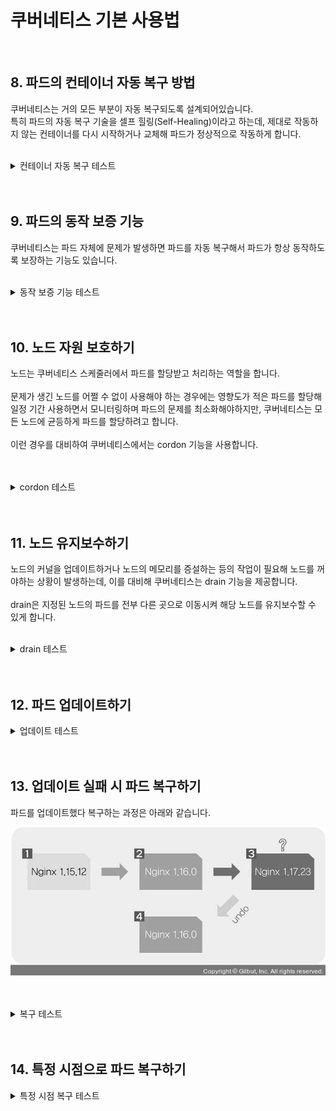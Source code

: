 # 쿠버네티스 기본 사용법
</br>

## 8. 파드의 컨테이너 자동 복구 방법
쿠버네티스는 거의 모든 부분이 자동 복구되도록 설계되어있습니다.  
특히 파드의 자동 복구 기술을 셀프 힐링(Self-Healing)이라고 하는데, 제대로 작동하지 않는 컨테이너를 다시 시작하거나 교체해 파드가 정상적으로 작동하게 합니다.
</br>
</br>

<details>
    <summary>컨테이너 자동 복구 테스트</summary>

#### 8-1. kubectl get pods -o wide 명령으로 접속할 파드의 IP를 확인합니다.
</br>

#### 8-2. kubectl exec -it nginx-pod -- /bin/bash 명령으로 파드 컨테이너의 셸에 접속합니다.
i : stdin (standard input, 표준 입력)  
t : tty (teletypewriter)  
it : 표준 입력을 명령줄 인터페이스로 작성  
-- : exec에 대한 인자 값을 나누고 싶을 때 사용
</br>
</br>

#### 8-3. cat /run/nginx.pid 명령으로 컨테이너에서 구동하는 nginx의 PID를 확인합니다.
</br>

#### 8-4. ls -l /run/nginx.pid 명령으로 프로세스가 생성된 시간을 확인합니다.
</br>

#### 8-5. i=1; while true; do sleep 1; echo $((i++)) 'curl --silent 172.16.103.132 | grep title' ; done 명령으로 슈퍼푸티에서 m-k8s의 터미널을 1개 더 띄우고 nginx-pod의 IP에서 돌아가는 웹 페이지를 1초마다 한 번씩 요청하는 스크립트를 실행하고, curl에서 요청한 값만 받도록 --silent 옵션을 추가하고, nginx의 상태도 체크합니다.
</br>

#### 8-6. kill 1 명령으로 nginx 프로세서를 종료합니다.
</br>

#### 8-7. 추가한 터미널에서 1초마다 nginx 웹 페이지를 받아오는 스크립트가 잘 작동하며, 자동으로 다시 복구되는지도 확인할 수 있습니다.
</br>

#### 8-8. kubectl exec -it nginx-pod -- /bin/bash 명령으로 다시 nginx-pod에 접속합니다.
</br>

#### 8-9. ls -l /run/nginx.pid 명령으로 nginx-pod가 생성된 시간으로 새로 생성된 프로세스인지 확인합니다.
</br>

#### 8-10. exit 명령으로 m-k8s의 배시 셸로 빠져나옵니다.

</details>

</br>
</br>

## 9. 파드의 동작 보증 기능
쿠버네티스는 파드 자체에 문제가 발생하면 파드를 자동 복구해서 파드가 항상 동작하도록 보장하는 기능도 있습니다.
</br>
</br>

<details>
    <summary>동작 보증 기능 테스트</summary>

#### 9-1. kubectl get pods 명령으로 파드를 확인합니다.
</br>

#### 9-2. kubectl delete pods nginx-pod 명령으로 nginx-pod를 삭제합니다.
</br>

#### 9-3. 파드의 동작을 보증하려면 어떤 조건이 필요하며, 이 조건이 어떤 것인지 확인하기 위해 kubectl delete pods echo-hname-5d754d565-7bzfs 명령으로 비교할 다른 파드를 삭제합니다.
</br>

#### 9-4. kubectl get pods 명령으로 삭제가 잘 되었는지 확인합니다.
echo-hname-5d754d565-7bzfs 이 삭제되었으나 여전히 6개의 파드가 살아있는 것을 확인할 수 있으며, 이는 nginx-pod는 디플로이먼트에 속한 파드가 아니며 어떤 컨트롤러도 이 파드를 관리하지 않기 때문입니다.
</br>
</br>
replicas는 파드를 선언한 수대로 유지하도록 파드의 수를 항상 확인하고 부족하면 새로운 파드를 만들어냅니다.  
이와 같이 디플로이먼트로 생성하는 것이 파드의 동작을 보장하기 위한 조건입니다.  
이러한 파드가 삭제되고 다시 생성되는 과정은 아래와 같습니다.  

![img.jpg](../image/정현주-image1.jpg)

</br>
</br>

#### 9-5. 디플로이먼트에 속한 파드를 삭제하기 위해 먼저 kubectl delete deployment echo-hname 명령으로 디플로이먼트를 삭제합니다.
디플로이먼트에 속한 파드는 상위 디플로이먼트를 삭제해야 파드가 삭제되기 때문입니다.
</br>
</br>

#### 9-6. kubectl get pods 명령으로 배포된 파드가 남아 있는지 확인합니다.

</details>

</br>
</br>

## 10. 노드 자원 보호하기
노드는 쿠버네티스 스케줄러에서 파드를 할당받고 처리하는 역할을 합니다.
</br>
</br>
문제가 생긴 노드를 어쩔 수 없이 사용해야 하는 경우에는 영향도가 적은 파드를 할당해 일정 기간 사용하면서 모니터링하며 파드의 문제를 최소화해야하지만, 쿠버네티스는 모든 노드에 균등하게 파드를 할당하려고 합니다.
</br>
</br>
이런 경우를 대비하여 쿠버네티스에서는 cordon 기능을 사용합니다.  
</br>
</br>

<details>
    <summary>cordon 테스트</summary>

#### 10-1. kubectl apply -f ~/Book_k8Infra/ch3/3.2.8/echo-hname.yaml 명령으로 파드를 생성합니다.
</br>

#### 10-2. kubectl scale deployment echo-hname --replicas=9 명령으로 배포한 파드를 9개로 늘립니다.
</br>

#### 10-3. kubectl get pods -o=custom-columns=NAME:.metadata.name,IP:.status.podIP,STATUS:.status.phase,NODE:.spec.nodeName 명령으로 파드가 제대로 작동하는지, IP 할당이 잘 됐는지, 각 노드로 공평하게 배분됐는지 확인합니다.
-o : output  
custom-columns : 사용자가 임의로 구성할 수 있는 열을 의미  
NAME, IP, STATUS, NODE : 열의 제목  
.metadata.name, .status.podIP, .status.phase, .spec.nodeName : 내용 값
</br>
</br>

#### 10-4. kubectl scale deployment echo-hname --replicas=3 명령으로 파드의 수를 3개로 줄입니다.
</br>

#### 10-5. kubectl get pods -o=custom-columns=NAME:.metadata.name,IP:.status.podIP,STATUS:.status.phase,NODE:.spec.nodeName 명령으로 각 노드에 파드가 1개씩만 남았는지 확인합니다.
</br>

#### 10-6. kubectl cordon w3-k8s 명령으로 현재 상태를 보존하도록 합니다.
</br>

#### 10-7. kubectl get nodes 명령으로 cordon 명령이 제대로 적용되었는지 확인합니다.
w3-k8s가 더 이상 파드가 할당되지 않는 상태로 변경된 것을 확인할 수 있으며, SchedulingDisabled 라는 표시는 해당 노드에 파드가 할당되지 않게 스케줄되지 않는 상태를 의미합니다.
</br>
</br>

#### 10-8. kubectl get pods -o=custom-columns=NAME:.metadata.name,IP:.status.podIP,STATUS:.status.phase,NODE:.spec.nodeName 명령으로 w3-k8s에 추가로 배포된 파드가 있는지 확인합니다.
</br>

#### 10-9. kubectl scale deployment echo-hname --replicas=3 명령으로 파드 수를 3개로 줄입니다.
</br>

#### 10-10. kubectl get pods -o=custom-columns=NAME:.metadata.name,IP:.status.podIP,STATUS:.status.phase,NODE:.spec.nodeName 명령으로 각 노드에 할당된 파드 수가 공평하게 1개씩인지 확인합니다.
</br>

#### 10-11. kubectl uncordon w3-k8s 명령으로 w3-k8s에 파드가 할당되지 않게 설정했던 것을 해제합니다.
</br>

#### 10-12. kubectl get nodes 명령으로 w3-k8s에 uncordon이 적용되었는지 확인합니다.

</details>

</br>
</br>

## 11. 노드 유지보수하기
노드의 커널을 업데이트하거나 노드의 메모리를 증설하는 등의 작업이 필요해 노드를 꺼야하는 상황이 발생하는데, 이를 대비해 쿠버네티스는 drain 기능을 제공합니다.
</br>
</br>
drain은 지정된 노드의 파드를 전부 다른 곳으로 이동시켜 해당 노드를 유지보수할 수 있게 합니다.
</br>
</br>

<details>
    <summary>drain 테스트</summary>

#### 11-1. kubectl drain w3-k8s 명령으로 유지보수할 노드(w3-k8s)를 파드가 없는 상태로 만듭니다.
w3-k8s에서 데몬셋을 지울 수 없어서 명령을 수행할 수 없다는 에러가 표시되는 것을 확인할 수 있습니다.  
drain은 실제로 파드를 옮기는 것이 아니라 노드에서 파드를 삭제하고 다른 곳에서 다시 생성합니다. 그런데 DaemonSet은 각 노드에 1개만 존재하는 파드라서 drain으로는 삭제할 수 없습니다.
</br>
</br>

#### 11-2. kubectl drain w3-k8s --ignore-daemonsets 명령으로 DaemonSet을 무시하고 진행하도록 합니다.
</br>

#### 11-3. kubectl get pods -o=custom-columns=NAME:.metadata.name,IP:.status.podIP,STATUS:.status.phase,NODE:.spec.nodeName audfuddmfh w3-k8s 노드에 파드가 없는지 확인하고, 옮긴 노드에 파드가 새로 생성돼 파드 이름과 IP가 부여된 것도 확인합니다.
</br>

#### 11-4. kubectl get nodes 명령으로 drain 명령이 수행된 w3-k8s 노드의 상태를 확인합니다.
cordon을 실행했을 때처럼 SchedulingDisabled 상태인 것을 확인할 수 있습니다.
</br>
</br>

#### 11-5. kubectl uncordon w3-k8s 명령을 실행해 다시 스케줄을 받을 수 있는 상태로 복귀시킵니다.
</br>

#### 11-6. kubectl get nodes 명령으로 노드 상태를 확인합니다.
</br>

#### 11-7. kubectl delete -f ~/Book_k8sInfra/ch3/3.2.8/echo.hname.yaml 명령으로 다음 진행을 위해 배포한 echo-hname을 삭제합니다.
</br>

#### 11-8. kubectl get pods 명령으로 배포된 파드가 없음을 확인합니다.

</details>

</br>
</br>

## 12. 파드 업데이트하기
<details>
    <summary>업데이트 테스트</summary>

(rollout-nginx.yaml)
```
apiVersion: apps/v1
kind: Deployment
metadata:
    name: rollout-nginx
spec:
    # 레플리카셋 몇 개 생성할지를 결정
    replicas: 3
    # 셀렉터의 레이블 지정
    selector:
        matchLabels:
            app: nginx
    template:
        # 템플릿의 레이블 지정
        metadata:
            labels:
                app: nginx
        # 템플릿에서 사용할 컨테이너 이미지 및 버전 지정
        spec:
            containers:
            - name: nginx
            image: nginx:1.15.12
```
</br>

#### 12-1. kubectl apply -f ~/Book_k8sInfra/ch3/3.2.10/rollout-nginx.yaml --record 명령으로 컨테이너 버전 업데이트를 테스트하기 위한 파드를 배포합니다.
--record : 배포한 정보의 히스토리를 기록합니다.
</br>
</br>

#### 12-2. kubectl rollout hisstory deployment rollout-nginx 명령으로 기록된 히스토리를 확인합니다.
</br>

#### 12-3. kubectl get pods -o=custom-columns=NAME:.metadata.name,IP:.status.podIP,STATUS:.status.phase,NODE:.spec.nodeName 명령으로 배포한 파드의 정보를 확인합니다.
</br>

#### 12-4. curl -I --silent 172.16.103.143 | grep Server 명령으로 배포된 파드에 속해 있는 nginx 컨테이너 버전을 확인합니다.
-I : 헤더 정보만 출력
</br>
</br>

#### 12-5. kubectl set image deployment rollout-nginx nginx=nginx:1.16.0 --record 명령으로 파드의 nginx 컨테이너 버전을 1.16.0으로 업데이트합니다.
</br>

#### 12-6. kubectl get pods -o=custom-columns=NAME:.metadata.name,IP:.status.podIP,STATUS:.status.phase,NODE:.spec.nodeName 명령으로 파드의 상태를 확인합니다.
파드들의 이름과 IP가 변경된 것을 확인할 수 있습니다.
</br>
</br>
rollout으로 파드 업데이트 시 구성 변화는 아래와 같습니다.

![img.jpg](../image/정현주-image2.jpg)

</br>
</br>

#### 12-7. kubectl rollout status deployment rollout-nignx 명령으로 디플로이먼트의 상태를 확인합니다.
</br>

#### 12-8. kubectl rollout history deployment rollout-nginx 명령으로 rollout-nginx에 적용된 명령들을 확인합니다.
</br>

#### 12-9. curl -I --silent 172.16.132.10 | grep Server 명령으로 업데이트가 잘 되었는지 확인합니다.

</details>

</br>
</br>

## 13. 업데이트 실패 시 파드 복구하기
파드를 업데이트했다 복구하는 과정은 아래와 같습니다.

![img.jpg](../image/정현주-image3.jpg)

</br>
</br>

<details>
    <summary>복구 테스트</summary>

#### 13-1. kubectl set image deployment rollout-nginx nginx=nginx:1.17.23 --record 명령으로 nginx 컨테이너 버전을 의도(1.17.2)와 다르게 입력합니다.
</br>

#### 13-2. kubectl get pods -o=custom-columns=NAME:.metadata.name,IP:.status.podIP,STATUS:.status.phase,NODE:.spec.nodeName 명령으로 확인해보면 파드가 삭제되지 않고 대기 중 상태에서 넘어가지 않는 것을 확인할 수 있습니다.
</br>

#### 13-3. kubectl rollout status deployment rollout-ngnix 명령으로 새로운 replicas는 생성했으나 디플로이먼트를 배포하는 단계에서 대기 중으로 더 이상 진행되지 않은 것을 확인할 수 있습니다.
</br>

#### 13-4. kubectl describe deployment rollout-nginx 명령으로 쿠버네티스의 상태를 자세히 살펴보면 replicas가 새로 생성되는 과정에서 멈춰 있는 것을 확인할 수 있습니다.
이처럼 실제로 배포할 때 실수를 방지하고자 업데이트할 때 rollout을 사용하고 --record로 기록하는 것입니다.
</br>
</br>

#### 13-5. 정상적인 상태로 복구하기 위해 kubectl rollout history deployment rollout-nginx 명령으로 기록을 확인합니다.
</br>

#### 13-6. kubectl rollout undo deployment rollout-nginx 명령으로 마지막 단계에서 전 단계로 실행을 되돌립니다.
</br>

#### 13-7. kubectl get pods -o=custom-columns=NAME:.metadata.name,IP:.status.podIP,STATUS:.status.phase,NODE:.spec.nodeName 명령으로 파드 상태를 확인합니다.
</br>

#### 13-8. kubectl rollout history deployment rollout-nginx 명령으로 revision 4가 추가되고 revision 2가 삭제된 것을 확인할 수 있습니다.
</br>

#### 13-9. curl -I --silent 172.16.132.10 | grep Server 명령으로 nginx의 버전이 1.16.0이 맞는지 확인합니다.
</br>

#### 13-10. kubectl rollout status deployment rollout-nginx 명령으로 변경이 정상적으로 적용되었는지 확인합니다.
</br>

#### 13-11. kubectl describe deployment rollout-nginx 명령으로 현재 디플로이먼트 상태도 확인해봅니다.

</details>

</br>
</br>

## 14. 특정 시점으로 파드 복구하기
<details>
    <summary>특정 시점 복구 테스트</summary>

#### 14-1. 특정 시점으로 복구해보기 위해 kubectl rollout undo deployment rollout-nginx --to-revision=1 명령으로 처음 상태인 revision 1으로 돌아갑니다.
</br>

#### 14-2. kubectl get pods -o=custom-columns=NAME:.metadata.name,IP:.status.podIP,STATUS:.status.phase,NODE:.spec.nodeName 명령으로 새로 생성된 파드들의 IP를 확인합니다.
</br>

#### 14-3. curl -I --silent 172.16.103.150 | grep Server 명령으로 nginx 컨테이너의 버전을 확인합니다.
</br>

#### 14-4. kubectl delete -f ~/_Book_k8sInfra/ch3/3.2.10/rollout-nginx.yaml 명령으로 다음 단계 진행을 위해 배포한 rollout-ngnix 디플로이먼트를 삭제합니다.
</br>

#### 14-5. kubectl get pods 명령으로 배포된 파드가 없는지 확인합니다.

</details>

</br>
